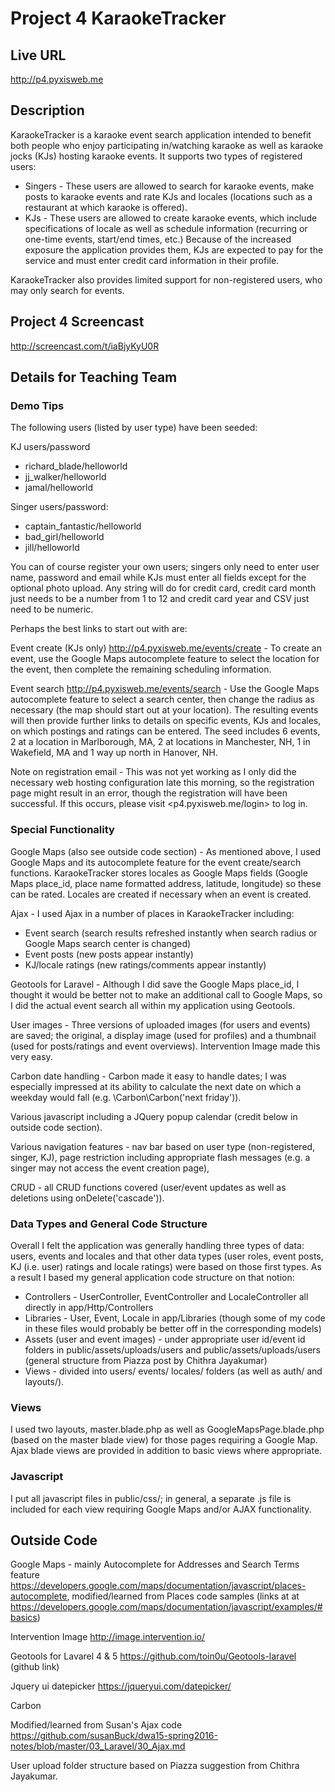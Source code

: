# Project 4 KaraokeTracker

## Live URL
<http://p4.pyxisweb.me>

## Description
KaraokeTracker is a karaoke event search application intended to benefit both people who enjoy participating in/watching karaoke as well as karaoke jocks (KJs) hosting karaoke events. It supports two types of registered users:

* Singers - These users are allowed to search for karaoke events, make posts to karaoke events and rate KJs and locales (locations such as a restaurant at which karaoke is offered).
* KJs - These users are allowed to create karaoke events, which include specifications of locale as well as schedule information (recurring or one-time events, start/end times, etc.) Because of the increased exposure the application provides them, KJs are expected to pay for the service and must enter credit card information in their profile.

KaraokeTracker also provides limited support for non-registered users, who may only search for events.

## Project 4 Screencast
<http://screencast.com/t/iaBjyKyU0R>

## Details for Teaching Team
### Demo Tips
The following users (listed by user type) have been seeded:

KJ users/password

* richard_blade/helloworld
* jj_walker/helloworld
* jamal/helloworld

Singer users/password:

* captain_fantastic/helloworld
* bad_girl/helloworld
* jill/helloworld

You can of course register your own users; singers only need to enter user name, password and email while KJs must enter all fields except for the optional photo upload. Any string will do for credit card, credit card month just needs to be a number from 1 to 12 and credit card year and CSV just need to be numeric.

Perhaps the best links to start out with are:

Event create (KJs only) <http://p4.pyxisweb.me/events/create> - To create an event, use the Google Maps autocomplete feature to select the location for the event, then complete the remaining scheduling information.

Event search <http://p4.pyxisweb.me/events/search> - Use the Google Maps autocomplete feature to select a search center, then change the radius as necessary (the map should start out at your location). The resulting events will then provide further links to details on specific events, KJs and locales, on which postings and ratings can be entered. The seed includes 6 events, 2 at a location in Marlborough, MA, 2 at locations in Manchester, NH, 1 in Wakefield, MA and 1 way up north in Hanover, NH.

Note on registration email - This was not yet working as I only did the necessary web hosting configuration late this morning, so the registration page might result in an error, though the registration will have been successful. If this occurs, please visit <p4.pyxisweb.me/login> to log in.

### Special Functionality

Google Maps (also see outside code section) - As mentioned above, I used Google Maps and its autocomplete feature for the event create/search functions. KaraokeTracker stores locales as Google Maps fields (Google Maps place_id, place name formatted address, latitude, longitude) so these can be rated. Locales are created if necessary when an event is created.

Ajax - I used Ajax in a number of places in KaraokeTracker including:

* Event search (search results refreshed instantly when search radius or Google Maps search center is changed)
* Event posts (new posts appear instantly)
* KJ/locale ratings (new ratings/comments appear instantly)

Geotools for Laravel - Although I did save the Google Maps place_id, I thought it would be better not to make an additional call to Google Maps, so I did the actual event search all within my application using Geotools.

User images - Three versions of uploaded images (for users and events) are saved; the original, a display image (used for profiles) and a thumbnail (used for posts/ratings and event overviews). Intervention Image made this very easy.

Carbon date handling - Carbon made it easy to handle dates; I was especially impressed at its ability to calculate the next date on which a weekday would fall (e.g. \Carbon\Carbon('next friday')).

Various javascript including a JQuery popup calendar (credit below in outside code section).

Various navigation features - nav bar based on user type (non-registered, singer, KJ), page restriction including appropriate flash messages (e.g. a singer may not access the event creation page), 

CRUD - all CRUD functions covered (user/event updates as well as deletions using onDelete('cascade')).

### Data Types and General Code Structure
Overall I felt the application was generally handling three types of data: users, events and locales and that other data types (user roles, event posts, KJ (i.e. user) ratings and locale ratings) were based on those first types. As a result I based my general application code structure on that notion:

* Controllers - UserController, EventController and LocaleController all directly in app/Http/Controllers
* Libraries - User, Event, Locale in app/Libraries (though some of my code in these files would probably be better off in the corresponding models)
* Assets (user and event images) - under appropriate user id/event id folders in public/assets/uploads/users and public/assets/uploads/users (general structure from Piazza post by Chithra Jayakumar)
* Views - divided into users/ events/ locales/ folders (as well as auth/ and layouts/).

### Views
I used two layouts, master.blade.php as well as GoogleMapsPage.blade.php (based on the master blade view) for those pages requiring a Google Map. Ajax blade views are provided in addition to basic views where appropriate.

### Javascript
I put all javascript files in public/css/; in general, a separate .js file is included for each view requiring Google Maps and/or AJAX functionality.

## Outside Code
Google Maps - mainly Autocomplete for Addresses and Search Terms feature <https://developers.google.com/maps/documentation/javascript/places-autocomplete>, modified/learned from Places code samples (links at
at <https://developers.google.com/maps/documentation/javascript/examples/#basics>)

Intervention Image <http://image.intervention.io/>

Geotools for Lavarel 4 & 5 <https://github.com/toin0u/Geotools-laravel> (github link)

Jquery ui datepicker <https://jqueryui.com/datepicker/>

Carbon

Modified/learned from Susan's Ajax code <https://github.com/susanBuck/dwa15-spring2016-notes/blob/master/03_Laravel/30_Ajax.md>

User upload folder structure based on Piazza suggestion from Chithra Jayakumar.
